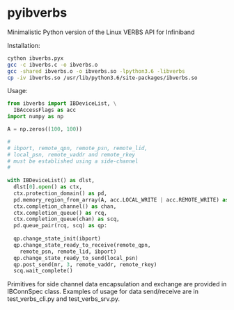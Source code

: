 # pyibverbs
Minimalistic Python version of the Linux VERBS API for Infiniband

Installation:
```sh
cython ibverbs.pyx
gcc -c ibverbs.c -o ibverbs.o
gcc -shared ibverbs.o -o ibverbs.so -lpython3.6 -libverbs
cp -iv ibverbs.so /usr/lib/python3.6/site-packages/ibverbs.so
```

Usage:
```python
from ibverbs import IBDeviceList, \
  IBAccessFlags as acc
import numpy as np

A = np.zeros((100, 100))

#
# ibport, remote_qpn, remote_psn, remote_lid,
# local_psn, remote_vaddr and remote_rkey
# must be established using a side-channel
#
    
with IBDeviceList() as dlst,
  dlst[0].open() as ctx,
  ctx.protection_domain() as pd,
  pd.memory_region_from_array(A, acc.LOCAL_WRITE | acc.REMOTE_WRITE) as mr,
  ctx.completion_channel() as chan,
  ctx.completion_queue() as rcq,
  ctx.completion_queue(chan) as scq,
  pd.queue_pair(rcq, scq) as qp:
  
  qp.change_state_init(ibport)
  qp.change_state_ready_to_receive(remote_qpn,
    remote_psn, remote_lid, ibport)
  qp.change_state_ready_to_send(local_psn)
  qp.post_send(mr, 3, remote_vaddr, remote_rkey)
  scq.wait_complete()
```

Primitives for side channel data encapsulation and exchange are provided in IBConnSpec class. Examples of usage for data send/receive are in test_verbs_cli.py and test_verbs_srv.py.
